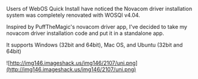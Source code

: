 Users of WebOS Quick Install have noticed the Novacom driver installation system was completely renovated with WOSQI v4.04.

Inspired by PuffTheMagic's novacom driver app, I've decided to take my novacom driver installation code and put it in a standalone app.

It supports Windows (32bit and 64bit), Mac OS, and Ubuntu (32bit and 64bit)

![http://img146.imageshack.us/img146/2107/uni.png](http://img146.imageshack.us/img146/2107/uni.png)